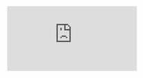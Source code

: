     
<figure><embed src="https://wakatime.com/share/@ENG_Abdelrahman/4c7df0e0-96d8-4f0c-bbcb-ce375be2ecae.svg"></embed></figure>
